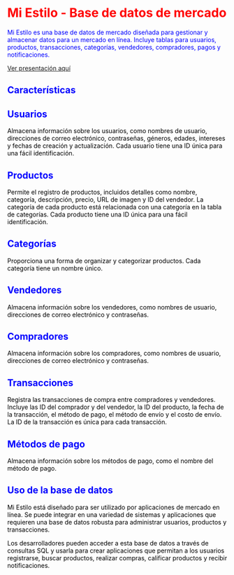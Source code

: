 
<h1 style="color: red;">Mi Estilo - Base de datos de mercado</h1>

<p style="color: blue;">Mi Estilo es una base de datos de mercado diseñada para gestionar y almacenar datos para un mercado en línea. Incluye tablas para usuarios, productos, transacciones, categorías, vendedores, compradores, pagos y notificaciones.</p>

<a href="https://docs.google.com/presentation/d/1A4w6zJDALP99Ns_Tt5ajXQma2bR66hzBL00mq4Hyw_s/edit#slide=id.p" target="_blank" rel="noopener">Ver presentación aquí</a>


<h2 style="color: blue;">Características</h2>

<h2 style="color: blue;">Usuarios</h2>

<p style="color: black;">Almacena información sobre los usuarios, como nombres de usuario, direcciones de correo electrónico, contraseñas, géneros, edades, intereses y fechas de creación y actualización. Cada usuario tiene una ID única para una fácil identificación.</p>

<h2 style="color: blue;">Productos</h2>

<p style="color: black;">Permite el registro de productos, incluidos detalles como nombre, categoría, descripción, precio, URL de imagen y ID del vendedor. La categoría de cada producto está relacionada con una categoría en la tabla de categorías. Cada producto tiene una ID única para una fácil identificación.</p>

<h2 style="color: blue;">Categorías</h2>

<p style="color: black;">Proporciona una forma de organizar y categorizar productos. Cada categoría tiene un nombre único.</p>

<h2 style="color: blue;">Vendedores</h2>

<p style="color: black;">Almacena información sobre los vendedores, como nombres de usuario, direcciones de correo electrónico y contraseñas.</p>

<h2 style="color: blue;">Compradores</h2>

<p style="color: black;">Almacena información sobre los compradores, como nombres de usuario, direcciones de correo electrónico y contraseñas.</p>

<h2 style="color: blue;">Transacciones</h2>

<p style="color: black;">Registra las transacciones de compra entre compradores y vendedores. Incluye las ID del comprador y del vendedor, la ID del producto, la fecha de la transacción, el método de pago, el método de envío y el costo de envío. La ID de la transacción es única para cada transacción.</p>

<h2 style="color: blue;">Métodos de pago</h2>

<p style="color: black;">Almacena información sobre los métodos de pago, como el nombre del método de pago.</p>

<h2 style="color: blue;">Uso de la base de datos</h2>

<p style="color: black;">Mi Estilo está diseñado para ser utilizado por aplicaciones de mercado en línea. Se puede integrar en una variedad de sistemas y aplicaciones que requieren una base de datos robusta para administrar usuarios, productos y transacciones.</p>

<p style="color: black;">Los desarrolladores pueden acceder a esta base de datos a través de consultas SQL y usarla para crear aplicaciones que permitan a los usuarios registrarse, buscar productos, realizar compras, calificar productos y recibir notificaciones.</p>
